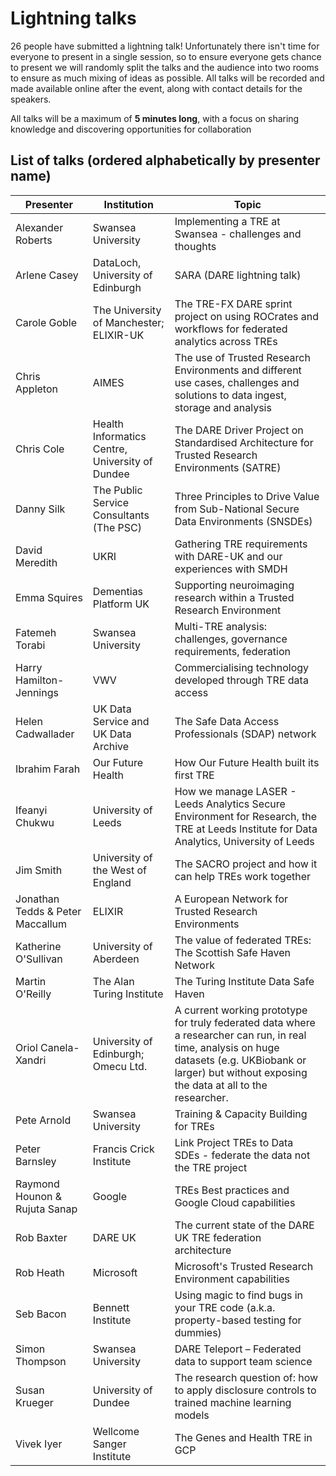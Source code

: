 # Lightning talks

26 people have submitted a lightning talk!
Unfortunately there isn't time for everyone to present in a single session, so to ensure everyone gets chance to present we will randomly split the talks and the audience into two rooms to ensure as much mixing of ideas as possible.
All talks will be recorded and made available online after the event, along with contact details for the speakers.

All talks will be a maximum of **5 minutes long**, with a focus on sharing knowledge and discovering opportunities for collaboration

## List of talks (ordered alphabetically by presenter name)

| Presenter                        | Institution                                     | Topic                                                                                                                                                                                                       |
| -------------------------------- | ----------------------------------------------- | ----------------------------------------------------------------------------------------------------------------------------------------------------------------------------------------------------------- |
| Alexander Roberts                | Swansea University                              | Implementing a TRE at Swansea - challenges and thoughts                                                                                                                                                     |
| Arlene Casey                     | DataLoch, University of Edinburgh               | SARA (DARE lightning talk)                                                                                                                                                                                  |
| Carole Goble                     | The University of Manchester; ELIXIR-UK         | The TRE-FX DARE sprint project on using ROCrates and workflows for federated analytics across TREs                                                                                                          |
| Chris Appleton                   | AIMES                                           | The use of Trusted Research Environments and different use cases, challenges and solutions to data ingest, storage and analysis                                                                             |
| Chris Cole                       | Health Informatics Centre, University of Dundee | The DARE Driver Project on Standardised Architecture for Trusted Research Environments (SATRE)                                                                                                              |
| Danny Silk                       | The Public Service Consultants (The PSC)        | Three Principles to Drive Value from Sub-National Secure Data Environments (SNSDEs)                                                                                                                         |
| David Meredith                   | UKRI                                            | Gathering TRE requirements with DARE-UK and our experiences with SMDH                                                                                                                                       |
| Emma Squires                     | Dementias Platform UK                           | Supporting neuroimaging research within a Trusted Research Environment                                                                                                                                      |
| Fatemeh Torabi                   | Swansea University                              | Multi-TRE analysis: challenges, governance requirements, federation                                                                                                                                         |
| Harry Hamilton-Jennings          | VWV                                             | Commercialising technology developed through TRE data access                                                                                                                                                |
| Helen Cadwallader                | UK Data Service and UK Data Archive             | The Safe Data Access Professionals (SDAP) network                                                                                                                                                           |
| Ibrahim Farah                    | Our Future Health                               | How Our Future Health built its first TRE                                                                                                                                                                   |
| Ifeanyi Chukwu                   | University of Leeds                             | How we manage LASER - Leeds Analytics Secure Environment for Research, the TRE at Leeds Institute for Data Analytics, University of Leeds                                                                   |
| Jim Smith                        | University of the West of England               | The SACRO project and how it can help TREs work together                                                                                                                                                    |
| Jonathan Tedds & Peter Maccallum | ELIXIR                                          | A European Network for Trusted Research Environments                                                                                                                                                        |
| Katherine O'Sullivan             | University of Aberdeen                          | The value of federated TREs: The Scottish Safe Haven Network                                                                                                                                                |
| Martin O'Reilly                  | The Alan Turing Institute                       | The Turing Institute Data Safe Haven                                                                                                                                                                        |
| Oriol Canela-Xandri              | University of Edinburgh; Omecu Ltd.             | A current working prototype for truly federated data where a researcher can run, in real time, analysis on huge datasets (e.g. UKBiobank or larger) but without exposing the data at all to the researcher. |
| Pete Arnold                      | Swansea University                              | Training & Capacity Building for TREs                                                                                                                                                                       |
| Peter Barnsley                   | Francis Crick Institute                         | Link Project TREs to Data SDEs - federate the data not the TRE project                                                                                                                                      |
| Raymond Hounon & Rujuta Sanap    | Google                                          | TREs Best practices and Google Cloud capabilities                                                                                                                                                           |
| Rob Baxter                       | DARE UK                                         | The current state of the DARE UK TRE federation architecture                                                                                                                                                |
| Rob Heath                        | Microsoft                                       | Microsoft's Trusted Research Environment capabilities                                                                                                                                                       |
| Seb Bacon                        | Bennett Institute                               | Using magic to find bugs in your TRE code (a.k.a. property-based testing for dummies)                                                                                                                       |
| Simon Thompson                   | Swansea University                              | DARE Teleport – Federated data to support team science                                                                                                                                                      |
| Susan Krueger                    | University of Dundee                            | The research question of: how to apply disclosure controls to trained machine learning models                                                                                                               |
| Vivek Iyer                       | Wellcome Sanger Institute                       | The Genes and Health TRE in GCP                                                                                                                                                                             |
